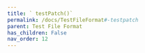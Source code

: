 ```yaml
---
title: ` testPatch()`
permalink: /docs/TestFileFormat#-testpatch
parent: Test File Format
has_children: False
nav_order: 12
---
```

